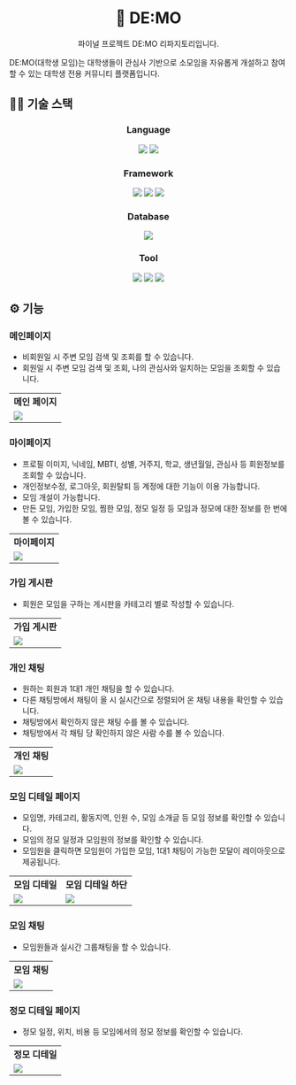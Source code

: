 <h1 align="center">🎉 DE:MO</h1>
<p align="center">파이널 프로젝트 DE:MO 리파지토리입니다.</p>

DE:MO(대학생 모임)는 대학생들이 관심사 기반으로 소모임을 자유롭게 개설하고 참여할 수 있는 대학생 전용 커뮤니티 플랫폼입니다.

## 👨‍💻 기술 스택
<h3 align="center">Language</h3>
<div align=center>
  <img src="https://img.shields.io/badge/java-007396?style=for-the-badge&logo=java&logoColor=white"> 
  <img src="https://img.shields.io/badge/javascript-F7DF1E?style=for-the-badge&logo=javascript&logoColor=black"> 
</div>

<h3 align="center">Framework</h3>
<div align=center>
  <img src="https://img.shields.io/badge/spring-6DB33F?style=for-the-badge&logo=spring&logoColor=white"> 
  <img src="https://img.shields.io/badge/react-61DAFB?style=for-the-badge&logo=react&logoColor=black"> 
  <img src="https://img.shields.io/badge/bootstrap-7952B3?style=for-the-badge&logo=bootstrap&logoColor=white"> 
</div>

<h3 align="center">Database</h3>
<div align=center>
  <img src="https://img.shields.io/badge/oracle-F80000?style=for-the-badge&logo=oracle&logoColor=white">
</div>

<h3 align="center">Tool</h3>
<div align=center>
  <img src="https://img.shields.io/badge/DBeaver-1E73B6?style=for-the-badge&logo=DBeaver&logoColor=white">
  <img src="https://img.shields.io/badge/Sts4-6DB33F?style=for-the-badge&logo=spring&logoColor=white"> 
  <img src="https://img.shields.io/badge/vscode-007ACC?style=for-the-badge&logo=visualstudiocode&logoColor=white">
</div>

## ⚙ 기능
### 메인페이지
- 비회원일 시 주변 모임 검색 및 조회를 할 수 있습니다.
- 회원일 시 주변 모임 검색 및 조회, 나의 관심사와 일치하는 모임을 조회할 수 있습니다.
<table align="center">
<tbody>
<tr>
  <td align="center">
    <strong>메인 페이지</strong>
  </td>
</tr>
<tr>
  <td>
   <img src="https://github.com/user-attachments/assets/61970c90-60d5-44b0-bfd5-f30f1c7558bf">
  </td>
</tr>
</tbody>
</table>

### 마이페이지
- 프로필 이미지, 닉네임, MBTI, 성별, 거주지, 학교, 생년월일, 관심사 등 회원정보를 조회할 수 있습니다.
- 개인정보수정, 로그아웃, 회원탈퇴 등 계정에 대한 기능이 이용 가능합니다.
- 모임 개설이 가능합니다.
- 만든 모임, 가입한 모임, 찜한 모임, 정모 일정 등 모임과 정모에 대한 정보를 한 번에 볼 수 있습니다.
<table align="center">
<tbody>
<tr>
  <td align="center">
    <strong>마이페이지</strong>
  </td>
</tr>
<tr>
  <td>
   <img src="https://github.com/user-attachments/assets/d0b941eb-58b6-4d87-b7a0-cd74caa7e4de">
  </td>
</tr>
</tbody>
</table>

### 가입 게시판
- 회원은 모임을 구하는 게시판을 카테고리 별로 작성할 수 있습니다.
<table align="center">
<tbody>
<tr>
  <td align="center">
    <strong>가입 게시판</strong>
  </td>
</tr>
<tr>
  <td>
   <img src="https://github.com/user-attachments/assets/c3bd4b13-3e1a-4c60-a9bf-7cdf8ea6288c">
  </td>
</tr>
</tbody>
</table>

### 개인 채팅
- 원하는 회원과 1대1 개인 채팅을 할 수 있습니다.
- 다른 채팅방에서 채팅이 올 시 실시간으로 정렬되어 온 채팅 내용을 확인할 수 있습니다.
- 채팅방에서 확인하지 않은 채팅 수를 볼 수 있습니다.
- 채팅방에서 각 채팅 당 확인하지 않은 사람 수를 볼 수 있습니다.
<table align="center">
<tbody>
<tr>
  <td align="center">
    <strong>개인 채팅</strong>
  </td>
</tr>
<tr>
  <td>
   <img src="https://github.com/user-attachments/assets/cd0e0b4e-7fe6-42a3-81a8-b092841948d9">
  </td>
</tr>
</tbody>
</table>

### 모임 디테일 페이지
- 모임명, 카테고리, 활동지역, 인원 수, 모임 소개글 등 모임 정보를 확인할 수 있습니다.
- 모임의 정모 일정과 모임원의 정보를 확인할 수 있습니다.
- 모임원을 클릭하면 모임원이 가입한 모임, 1대1 채팅이 가능한 모달이 레이아웃으로 제공됩니다.
<table align="center">
<tbody>
<tr>
  <td align="center">
    <strong>모임 디테일</strong>
  </td>
  <td align="center">
    <strong>모임 디테일 하단</strong>
  </td>
</tr>
<tr>
  <td>
   <img src="https://github.com/user-attachments/assets/5298b944-d15b-4757-8346-64d671ca7d11">
  </td>
  <td>
   <img src="https://github.com/user-attachments/assets/d28158ba-4beb-4691-a39a-7e7ca9c012b0">
  </td>
</tr>
</tbody>
</table>

### 모임 채팅
- 모임원들과 실시간 그룹채팅을 할 수 있습니다.
<table align="center">
<tbody>
<tr>
  <td align="center">
    <strong>모임 채팅</strong>
  </td>
</tr>
<tr>
  <td>
   <img src="https://github.com/user-attachments/assets/2d865400-56f5-42ba-b39c-c80d4cc03ee3">
  </td>
</tr>
</tbody>
</table>

### 정모 디테일 페이지
- 정모 일정, 위치, 비용 등 모임에서의 정모 정보를 확인할 수 있습니다.
<table align="center">
<tbody>
<tr>
  <td align="center">
    <strong>정모 디테일</strong>
  </td>
</tr>
<tr>
  <td>
   <img src="https://github.com/user-attachments/assets/29426038-3536-4c8a-acb5-63a5533bf96d">
  </td>
</tr>
</tbody>
</table>
